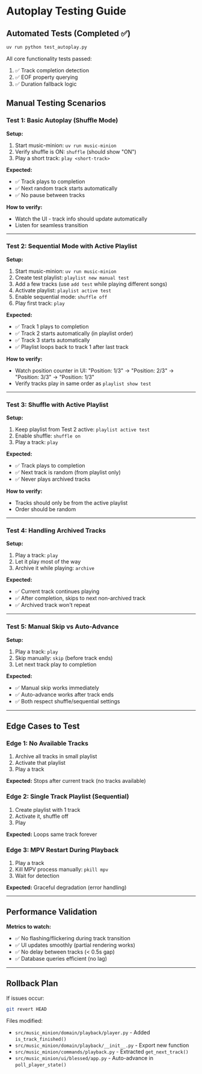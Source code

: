 # Autoplay Testing Guide

## Automated Tests (Completed ✅)
```bash
uv run python test_autoplay.py
```

All core functionality tests passed:
1. ✅ Track completion detection
2. ✅ EOF property querying
3. ✅ Duration fallback logic

## Manual Testing Scenarios

### Test 1: Basic Autoplay (Shuffle Mode)

**Setup:**
1. Start music-minion: `uv run music-minion`
2. Verify shuffle is ON: `shuffle` (should show "ON")
3. Play a short track: `play <short-track>`

**Expected:**
- ✅ Track plays to completion
- ✅ Next random track starts automatically
- ✅ No pause between tracks

**How to verify:**
- Watch the UI - track info should update automatically
- Listen for seamless transition

---

### Test 2: Sequential Mode with Active Playlist

**Setup:**
1. Start music-minion: `uv run music-minion`
2. Create test playlist: `playlist new manual test`
3. Add a few tracks (use `add test` while playing different songs)
4. Activate playlist: `playlist active test`
5. Enable sequential mode: `shuffle off`
6. Play first track: `play`

**Expected:**
- ✅ Track 1 plays to completion
- ✅ Track 2 starts automatically (in playlist order)
- ✅ Track 3 starts automatically
- ✅ Playlist loops back to track 1 after last track

**How to verify:**
- Watch position counter in UI: "Position: 1/3" → "Position: 2/3" → "Position: 3/3" → "Position: 1/3"
- Verify tracks play in same order as `playlist show test`

---

### Test 3: Shuffle with Active Playlist

**Setup:**
1. Keep playlist from Test 2 active: `playlist active test`
2. Enable shuffle: `shuffle on`
3. Play a track: `play`

**Expected:**
- ✅ Track plays to completion
- ✅ Next track is random (from playlist only)
- ✅ Never plays archived tracks

**How to verify:**
- Tracks should only be from the active playlist
- Order should be random

---

### Test 4: Handling Archived Tracks

**Setup:**
1. Play a track: `play`
2. Let it play most of the way
3. Archive it while playing: `archive`

**Expected:**
- ✅ Current track continues playing
- ✅ After completion, skips to next non-archived track
- ✅ Archived track won't repeat

---

### Test 5: Manual Skip vs Auto-Advance

**Setup:**
1. Play a track: `play`
2. Skip manually: `skip` (before track ends)
3. Let next track play to completion

**Expected:**
- ✅ Manual skip works immediately
- ✅ Auto-advance works after track ends
- ✅ Both respect shuffle/sequential settings

---

## Edge Cases to Test

### Edge 1: No Available Tracks
1. Archive all tracks in small playlist
2. Activate that playlist
3. Play a track

**Expected:** Stops after current track (no tracks available)

### Edge 2: Single Track Playlist (Sequential)
1. Create playlist with 1 track
2. Activate it, shuffle off
3. Play

**Expected:** Loops same track forever

### Edge 3: MPV Restart During Playback
1. Play a track
2. Kill MPV process manually: `pkill mpv`
3. Wait for detection

**Expected:** Graceful degradation (error handling)

---

## Performance Validation

**Metrics to watch:**
- ✅ No flashing/flickering during track transition
- ✅ UI updates smoothly (partial rendering works)
- ✅ No delay between tracks (< 0.5s gap)
- ✅ Database queries efficient (no lag)

---

## Rollback Plan

If issues occur:
```bash
git revert HEAD
```

Files modified:
- `src/music_minion/domain/playback/player.py` - Added `is_track_finished()`
- `src/music_minion/domain/playback/__init__.py` - Export new function
- `src/music_minion/commands/playback.py` - Extracted `get_next_track()`
- `src/music_minion/ui/blessed/app.py` - Auto-advance in `poll_player_state()`
